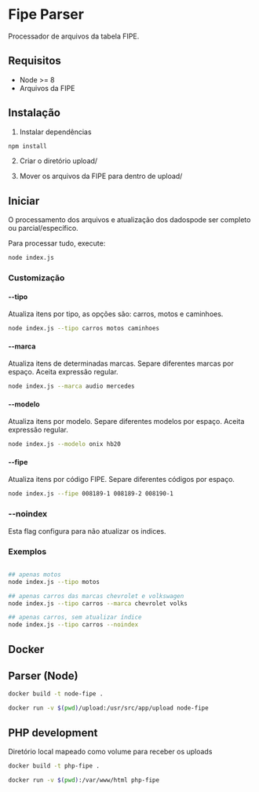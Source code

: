 # Fipe Parser

Processador de arquivos da tabela FIPE.


## Requisitos

- Node >= 8
- Arquivos da FIPE


## Instalação

1) Instalar dependências

```bash
npm install
```

2) Criar o diretório upload/

3) Mover os arquivos da FIPE para dentro de upload/


## Iniciar

O processamento dos arquivos e atualização dos dadospode ser completo ou parcial/específico.

Para processar tudo, execute:

```bash
node index.js
```


### Customização


#### --tipo

Atualiza itens por tipo, as opções são: carros, motos e caminhoes.

```bash
node index.js --tipo carros motos caminhoes
```


#### --marca

Atualiza itens de determinadas marcas. Separe diferentes marcas por espaço. Aceita expressão regular.

```bash
node index.js --marca audio mercedes
```


#### --modelo

Atualiza itens por modelo. Separe diferentes modelos por espaço. Aceita expressão regular.

```bash
node index.js --modelo onix hb20
```


#### --fipe

Atualiza itens por código FIPE. Separe diferentes códigos por espaço.

```bash
node index.js --fipe 008189-1 008189-2 008190-1
```


### --noindex

Esta flag configura para não atualizar os indices.



### Exemplos

```bash

## apenas motos
node index.js --tipo motos

## apenas carros das marcas chevrolet e volkswagen
node index.js --tipo carros --marca chevrolet volks

## apenas carros, sem atualizar índice
node index.js --tipo carros --noindex
```



## Docker

## Parser (Node)

```bash
docker build -t node-fipe .

docker run -v $(pwd)/upload:/usr/src/app/upload node-fipe
```


## PHP development

Diretório local mapeado como volume para receber os uploads

```bash
docker build -t php-fipe .

docker run -v $(pwd):/var/www/html php-fipe
```